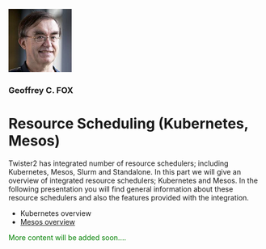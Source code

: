 <p align="left">
    <img width="125" height="125" src="fox.png">
</p>



### Geoffrey C. FOX


# Resource Scheduling (Kubernetes, Mesos)

Twister2  has integrated number of resource schedulers; including Kubernetes,
Mesos, Slurm and Standalone. In this part we will give an overview of integrated resource schedulers;
Kubernetes and Mesos. In the following presentation you will find general information about these resource schedulers and
also the features provided with the integration.

* Kubernetes overview
* [Mesos overview](https://github.com/DSC-SPIDAL/twister2/raw/29dff0ee2190a7a99632b6cfea296b2aa8aaabc5/docs/tutorial/mesos.pdf)





<span style="color: green"> More content will be added soon.... </span>

